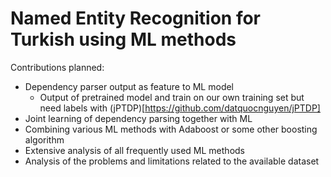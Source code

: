 # Named Entity Recognition for Turkish using ML methods

Contributions planned:

* Dependency parser output as feature to ML model
  - Output of pretrained model and train on our own training set but need labels with (jPTDP)[https://github.com/datquocnguyen/jPTDP]
* Joint learning of dependency parsing together with ML
* Combining various ML methods with Adaboost or some other boosting algorithm
* Extensive analysis of all frequently used ML methods
* Analysis of the problems and limitations related to the available dataset

